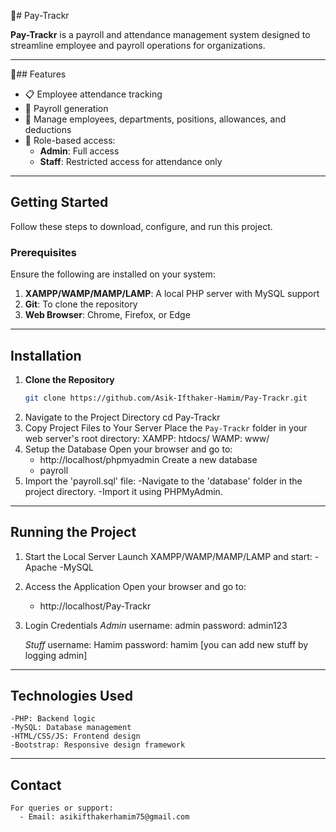 🚀# Pay-Trackr

**Pay-Trackr** is a payroll and attendance management system designed to streamline employee and payroll operations for organizations. 

---

📌## Features
- 📋 Employee attendance tracking
- 💼 Payroll generation
- 🏢 Manage employees, departments, positions, allowances, and deductions
- 🔐 Role-based access:
  - **Admin**: Full access
  - **Staff**: Restricted access for attendance only

---

## Getting Started

Follow these steps to download, configure, and run this project.

### Prerequisites
Ensure the following are installed on your system:
1. **XAMPP/WAMP/MAMP/LAMP**: A local PHP server with MySQL support
2. **Git**: To clone the repository
3. **Web Browser**: Chrome, Firefox, or Edge

---

## Installation

1. **Clone the Repository**
   ```bash
   git clone https://github.com/Asik-Ifthaker-Hamim/Pay-Trackr.git
2. Navigate to the Project Directory
   cd Pay-Trackr
3. Copy Project Files to Your Server
   Place the `Pay-Trackr` folder in your web server's root directory:
      XAMPP: htdocs/
      WAMP: www/
4. Setup the Database
   Open your browser and go to:
     - http://localhost/phpmyadmin
   Create a new database
     - payroll
5. Import the 'payroll.sql' file:
    -Navigate to the 'database' folder in the project directory.
    -Import it using PHPMyAdmin.

---


## Running the Project

1. Start the Local Server
   Launch XAMPP/WAMP/MAMP/LAMP and start:
      -Apache
      -MySQL
2. Access the Application
   Open your browser and go to:
      - http://localhost/Pay-Trackr
3. Login Credentials
   *Admin*
    username: admin
    password: admin123

    *Stuff*
    username: Hamim
    password: hamim
    [you can add new stuff by logging admin]

---


## Technologies Used

    -PHP: Backend logic
    -MySQL: Database management
    -HTML/CSS/JS: Frontend design
    -Bootstrap: Responsive design framework

---

## Contact
    For queries or support:
      - Email: asikifthakerhamim75@gmail.com


